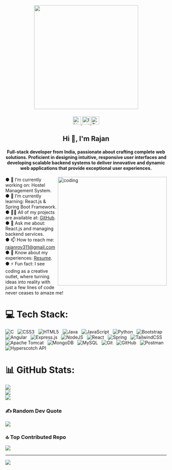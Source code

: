 <div align="center">
  <img height="325" src="https://img.freepik.com/free-vector/gradient-business-linkedin-banner_23-2150091566.jpg?t=st=1738090907~exp=1738094507~hmac=41f622d3afa98585fa2614579a654ba4c89e211138f21380c9a04e003b61f1d4&w=1800" />
</div>

###

<div align="center">
  <a href="https://www.linkedin.com/in/rajan-kumar01/" target="_blank">
    <img src="https://img.shields.io/static/v1?message=LinkedIn&logo=linkedin&label=&color=0077B5&logoColor=white&labelColor=&style=for-the-badge" height="25" alt="LinkedIn logo" />
  </a>
  <a href="https://www.instagram.com/_rajan.roy_07/" target="_blank">
    <img src="https://t4.ftcdn.net/jpg/07/33/91/73/360_F_733917372_WX8Yvk6XkfEX9eznFpLxqwttC6d3glR4.jpg" height="25" alt="Instagram logo" />
  </a>
  <a href="https://x.com/Rajanroy311" target="_blank">
    <img src="https://img.shields.io/static/v1?message=Twitter&logo=twitter&label=&color=1DA1F2&logoColor=white&labelColor=&style=for-the-badge" height="25" alt="Twitter logo" />
  </a>
</div>

###

<h2 align="center">Hi 👋, I'm Rajan</h2>

<h4 align="center">Full-stack developer from India, passionate about crafting complete web solutions. Proficient in designing intuitive, responsive user interfaces and developing scalable backend systems to deliver innovative and dynamic web applications that provide exceptional user experiences.</h4>

<img align ="right" alt="coding" width="340" src="https://media4.giphy.com/media/v1.Y2lkPTc5MGI3NjExeXlsNzY4enJjZnRvcjY1cTFvNmk1MDJoYjY4aXBkb2NweDk5aWFqcCZlcD12MV9pbnRlcm5hbF9naWZfYnlfaWQmY3Q9Zw/qgQUggAC3Pfv687qPC/giphy.gif" />

● 🔭 I’m currently working on: Hostel Management System.<br>
● 🌱 I’m currently learning: React.js & Spring Boot Framework.<br>
● 👨‍💻 All of my projects are available at: [GitHub](https://github.com/Rajan-roy).<br>
● 💬 Ask me about: React.js and managing backend services.<br>
● 📫 How to reach me: rajanroy311@gmail.com<br>
● 📄 Know about my experiences: [Resume](https://drive.google.com/file/d/1ZxzDFy_F3SDd6ndzyfxbeiJ2mASbHrum/view?usp=drive_link).<br>
● ⚡ Fun fact: I see coding as a creative outlet, where turning ideas into reality with just a few lines of code never ceases to amaze me!



# 💻 Tech Stack:

![C](https://img.shields.io/badge/c-%2300599C.svg?style=for-the-badge&logo=c&logoColor=white)  &nbsp; 
![CSS3](https://img.shields.io/badge/css3-%231572B6.svg?style=for-the-badge&logo=css3&logoColor=white)  &nbsp; 
![HTML5](https://img.shields.io/badge/html5-%23E34F26.svg?style=for-the-badge&logo=html5&logoColor=white)  &nbsp; 
![Java](https://img.shields.io/badge/java-%23ED8B00.svg?style=for-the-badge&logo=openjdk&logoColor=white)  &nbsp; 
![JavaScript](https://img.shields.io/badge/javascript-%23323330.svg?style=for-the-badge&logo=javascript&logoColor=%23F7DF1E)  &nbsp; 
![Python](https://img.shields.io/badge/python-3670A0?style=for-the-badge&logo=python&logoColor=ffdd54)  &nbsp; 
![Bootstrap](https://img.shields.io/badge/bootstrap-%238511FA.svg?style=for-the-badge&logo=bootstrap&logoColor=white)  &nbsp; 
![Angular](https://img.shields.io/badge/angular-%23DD0031.svg?style=for-the-badge&logo=angular&logoColor=white)  &nbsp; 
![Express.js](https://img.shields.io/badge/express.js-%23404d59.svg?style=for-the-badge&logo=express&logoColor=%2361DAFB)  &nbsp; 
![NodeJS](https://img.shields.io/badge/node.js-6DA55F?style=for-the-badge&logo=node.js&logoColor=white)  &nbsp; 
![React](https://img.shields.io/badge/react-%2320232a.svg?style=for-the-badge&logo=react&logoColor=%2361DAFB)  &nbsp; 
![Spring](https://img.shields.io/badge/spring-%236DB33F.svg?style=for-the-badge&logo=spring&logoColor=white)  &nbsp; 
![TailwindCSS](https://img.shields.io/badge/tailwindcss-%2338B2AC.svg?style=for-the-badge&logo=tailwind-css&logoColor=white)  &nbsp; 
![Apache Tomcat](https://img.shields.io/badge/apache%20tomcat-%23F8DC75.svg?style=for-the-badge&logo=apache-tomcat&logoColor=black)  &nbsp; 
![MongoDB](https://img.shields.io/badge/MongoDB-%234ea94b.svg?style=for-the-badge&logo=mongodb&logoColor=white)  &nbsp; 
![MySQL](https://img.shields.io/badge/mysql-4479A1.svg?style=for-the-badge&logo=mysql&logoColor=white)  &nbsp; 
![Git](https://img.shields.io/badge/git-%23F05033.svg?style=for-the-badge&logo=git&logoColor=white)  &nbsp; 
![GitHub](https://img.shields.io/badge/github-%23121011.svg?style=for-the-badge&logo=github&logoColor=white)  &nbsp; 
![Postman](https://img.shields.io/badge/Postman-FF6C37?style=for-the-badge&logo=postman&logoColor=white)
![Hyperscotch API](https://img.shields.io/badge/hyperscotch%20api-%23FF5733.svg?style=for-the-badge&logo=hyper&logoColor=white)  


# 📊 GitHub Stats:

![](https://github-readme-stats.vercel.app/api?username=Rajan-roy&theme=dark&hide_border=false&include_all_commits=false&count_private=false)<br/>
![](https://github-readme-streak-stats.herokuapp.com/?user=Rajan-roy&theme=dark&hide_border=false)<br/>
![](https://github-readme-stats.vercel.app/api/top-langs/?username=Rajan-roy&theme=dark&hide_border=false&include_all_commits=false&count_private=false&layout=compact)


### ✍️ Random Dev Quote

![](https://quotes-github-readme.vercel.app/api?type=horizontal&theme=radical)

### 🔝 Top Contributed Repo

![](https://github-contributor-stats.vercel.app/api?username=Rajan-roy&limit=5&theme=dark&combine_all_yearly_contributions=true)

---

[![](https://visitcount.itsvg.in/api?id=Rajan-roy&icon=9&color=0)](https://visitcount.itsvg.in)
